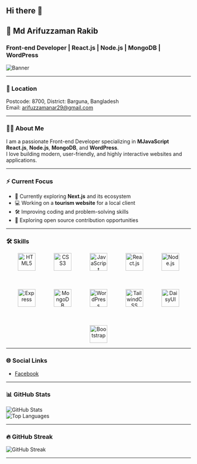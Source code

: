 ## Hi there 👋

## 👋 Md Arifuzzaman Rakib
### Front-end Developer | React.js | Node.js | MongoDB | WordPress

![Banner](https://i.ibb.co/JwZjwfHD/MEIMG20221019102822-01.jpg)

---

### 📍 Location
Postcode: 8700, District: Barguna, Bangladesh  
Email: [arifuzzamanar29@gmail.com](mailto:youremail@example.com)

---

### 👨‍💻 About Me
I am a passionate Front-end Developer specializing in **MJavaScript** **React.js**, **Node.js**, **MongoDB**, and **WordPress**.  
I love building modern, user-friendly, and highly interactive websites and applications.

---

### ⚡️ Current Focus
- 🌱 Currently exploring **Next.js** and its ecosystem
- 💻 Working on a **tourism website** for a local client
- 🛠️ Improving coding and problem-solving skills
- 🚀 Exploring open source contribution opportunities

---



### 🛠️ Skills

<p align="center" style="display: flex; flex-wrap: wrap; justify-content: center; gap: 50px; margin: 0 20px">
  <img title="HTML5" src="https://cdn.jsdelivr.net/gh/devicons/devicon/icons/html5/html5-original.svg" alt="HTML5" height="48" />
  <img title="CSS3" src="https://cdn.jsdelivr.net/gh/devicons/devicon/icons/css3/css3-original.svg" alt="CSS3" height="48" />
  <img title="JavaScript" src="https://cdn.jsdelivr.net/gh/devicons/devicon/icons/javascript/javascript-original.svg" alt="JavaScript" height="48" />
  <img title="React.js" src="https://cdn.jsdelivr.net/gh/devicons/devicon/icons/react/react-original.svg" alt="React.js" height="48" />
  <img title="Node.js" src="https://cdn.jsdelivr.net/gh/devicons/devicon/icons/nodejs/nodejs-original.svg" alt="Node.js" height="48" />
  <img title="Express" src="https://i.ibb.co/7N0Fsh7s/expressjs.png" alt="Express" height="48" />
  <img title="MongoDB" src="https://cdn.jsdelivr.net/gh/devicons/devicon/icons/mongodb/mongodb-original.svg" alt="MongoDB" height="48" />
  <img title="WordPress" src="https://cdn.jsdelivr.net/gh/devicons/devicon/icons/wordpress/wordpress-original.svg" alt="WordPress" height="48" />
  <img title="TailwindCSS" src="https://i.ibb.co/F4J4yPy8/tailwind.jpg" alt="TailwindCSS" height="48" />
  <img title="DaisyUI" src="https://cdn.jsdelivr.net/gh/devicons/devicon/icons/css3/css3-original.svg" alt="DaisyUI" height="48" />
  <img title="Bootstrap" src="https://i.ibb.co/YVJ608b/boot.jpg" alt="Bootstrap" height="48" />
</p>




---

### 🌐 Social Links
- [Facebook](https://web.facebook.com/arifuzzaman.arif.98096721/?_rdc=2&_rdr#)

---

### 📊 GitHub Stats
![GitHub Stats](https://github-readme-stats.vercel.app/api?username=yourusername&show_icons=true&theme=tokyonight)  
![Top Languages](https://github-readme-stats.vercel.app/api/top-langs/?username=yourusername&layout=compact)

---

### 🔥 GitHub Streak
![GitHub Streak](https://github-readme-streak-stats.herokuapp.com/?user=yourusername&theme=tokyonight)

---

